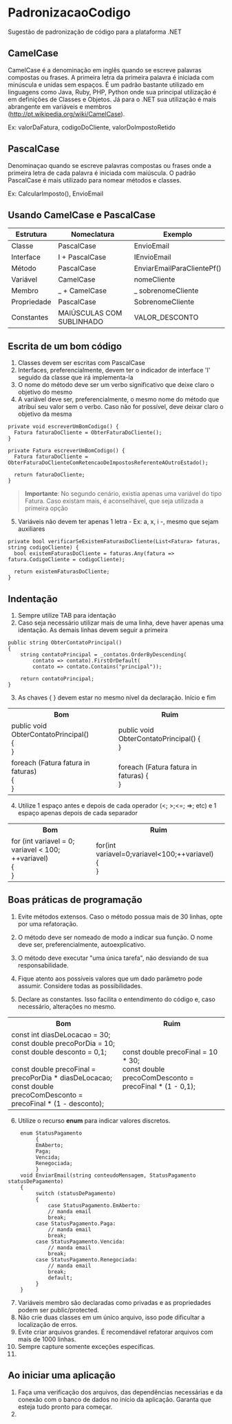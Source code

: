 # PadronizacaoCodigo
Sugestão de padronização de código para a plataforma .NET

## CamelCase

CamelCase é a denominação em inglês quando se escreve palavras compostas ou frases. A primeira letra da primeira palavra é iniciada com minúscula e unidas sem espaços. É um padrão bastante utilizado em linguagens como Java, Ruby, PHP, Python onde sua principal utilização é em definições de Classes e Objetos. Já para o .NET sua utilização é mais abrangente em variáveis e membros (http://pt.wikipedia.org/wiki/CamelCase).

Ex: valorDaFatura, codigoDoCliente, valorDoImpostoRetido

## PascalCase

Denominaçao quando se escreve palavras compostas ou frases onde a primeira letra de cada palavra é iniciada com maiúscula. O padrão PascalCase é mais utilizado para nomear métodos e classes.

Ex: CalcularImposto(), EnvioEmail

## Usando CamelCase e PascalCase

| Estrutura  | Nomeclatura | Exemplo |
| ------------- | ------------- | ------------- |
| Classe  | PascalCase  | EnvioEmail  |
| Interface  | I + PascalCase  | IEnvioEmail  |
| Método  | PascalCase  | EnviarEmailParaClientePf()  |
| Variável  | CamelCase  | nomeCliente  |
| Membro | _ + CamelCase  | _ sobrenomeCliente |
| Propriedade | PascalCase  | SobrenomeCliente |
| Constantes  | MAIÚSCULAS COM SUBLINHADO  | VALOR_DESCONTO  |

## Escrita de um bom código

1. Classes devem ser escritas com PascalCase
2. Interfaces, preferencialmente, devem ter o indicador de interface 'I' seguido da classe que irá implementa-la
3. O nome do método deve ser um verbo significativo que deixe claro o objetivo do mesmo
4. A variável deve ser, preferencialmente, o mesmo nome do método que atribui seu valor sem o verbo. Caso não for possível, deve deixar claro o objetivo da mesma

```
private void escreverUmBomCodigo() {
  Fatura faturaDoCliente = ObterFaturaDoCliente();
}
```
```
private Fatura escreverUmBomCodigo() {
  Fatura faturaDoCliente = ObterFaturaDoClienteComRetencaoDeImpostosReferenteAOutroEstado();
  
  return faturaDoCliente;
}
```

> **Importante**: No segundo cenário, existia apenas uma variável do tipo Fatura. Caso existam mais, é aconselhável, que seja utilizada a primeira opção

5. Variáveis não devem ter apenas 1 letra - Ex: a, x, i -, mesmo que sejam auxiliares

```
private bool verificarSeExistemFaturasDoCliente(List<Fatura> faturas, string codigoCliente) {
  bool existemFaturasDoCliente = faturas.Any(fatura => fatura.CodigoCliente = codigoCliente);
  
  return existemFaturasDoCliente;
}
```

## Indentação

1. Sempre utilize TAB para identação
2. Caso seja necessário utilizar mais de uma linha, deve haver apenas uma identação. As demais linhas devem seguir a primeira

```
public string ObterContatoPrincipal()
{
    string contatoPrincipal = _contatos.OrderByDescending(
        contato => contato).FirstOrDefault(
        contato => contato.Contains("principal"));

    return contatoPrincipal;
}
```

3. As chaves { } devem estar no mesmo nível da declaração. Início e fim

<table class="tg">
  <tr>
    <th class="tg-us36">Bom</th>
    <th class="tg-us36">Ruim</th>
  </tr>
  <tr>
    <td class="tg-us36">
	public void ObterContatoPrincipal()<br />
	{<br />
	}
    </td>
    <td class="tg-us36">
	public void ObterContatoPrincipal() {<br />
	}
    </td>
  </tr>
  <tr>
    <td class="tg-us36">
	foreach (Fatura fatura in faturas)<br />
	{<br />
	}
    </td>
    <td class="tg-us36">
	foreach (Fatura fatura in faturas) {<br />
	}
    </td>
  </tr>
</table>

4. Utilize 1 espaço antes e depois de cada operador (<; >;<=; =>; etc) e 1 espaço apenas depois de cada separador

<table class="tg">
  <tr>
    <th class="tg-us36">Bom</th>
    <th class="tg-us36">Ruim</th>
  </tr>
  <tr>
    <td class="tg-us36">
	for (int variavel = 0; variavel < 100; ++variavel)<br />
	{<br />
	}
    </td>
    <td class="tg-us36">
	for(int variavel=0;variavel<100;++variavel)<br />
	{<br />
	}
    </td>
  </tr>
</table>

## Boas práticas de programação

1. Evite métodos extensos. Caso o método possua mais de 30 linhas, opte por uma refatoração.
2. O método deve ser nomeado de modo a indicar sua função. O nome deve ser, preferencialmente, autoexplicativo.
3. O método deve executar "uma única tarefa", não desviando de sua responsabilidade.
4. Fique atento aos possíveis valores que um dado parâmetro pode assumir. Considere todas as possibilidades. 



5. Declare as constantes. Isso facilita o entendimento do código e, caso necessário, alterações no mesmo.

<table class="tg">
  <tr>
    <th class="tg-us36">Bom</th>
    <th class="tg-us36">Ruim</th>
  </tr>
  <tr>
    <td class="tg-us36">
	const int diasDeLocacao = 30; <br />
	const double precoPorDia = 10; <br />
	const double desconto = 0,1; <br /><br />
	const double precoFinal = precoPorDia * diasDeLocacao; <br />
	const double precoComDesconto = precoFinal * (1 - desconto);
    </td>
    <td class="tg-us36">
	const double precoFinal = 10 * 30; <br />
	const double precoComDesconto = precoFinal * (1 - 0,1);
    </td>
  </tr>
</table>

6. Utilize o recurso <b>enum</b> para indicar valores discretos.

```
	enum StatusPagamento
	     {
		 EmAberto;
		 Paga;
		 Vencida;
		 Renegociada;
	     }
	void EnviarEmail(string conteudoMensagem, StatusPagamento statusDePagamento)
	{
	     switch (statusDePagamento)
	     {
	         case StatusPagamento.EmAberto:
		     // manda email
		     break;
		 case StatusPagamento.Paga:
		     // manda email
		     break;
		 case StatusPagamento.Vencida:
		     // manda email
		     break;
		 case StatusPagamento.Renegociada:
		     // manda email
		     break;
	         default;
	     }
	}
```
7. Variáveis membro são declaradas como privadas e as propriedades podem ser public/protected.
8. Não crie duas classes em um único arquivo, isso pode dificultar a localização de erros.
9. Evite criar arquivos grandes. É recomendável refatorar arquivos com mais de 1000 linhas.  
10. Sempre capture somente exceções específicas.
11. 

## Ao iniciar uma aplicação

1. Faça uma verificação dos arquivos, das dependências necessárias e da conexão com o banco de dados no início da aplicação. Garanta que esteja tudo pronto para começar.
2. 
